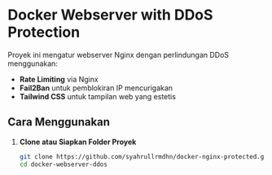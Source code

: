 # Docker Webserver with DDoS Protection

Proyek ini mengatur webserver Nginx dengan perlindungan DDoS menggunakan:
- **Rate Limiting** via Nginx
- **Fail2Ban** untuk pemblokiran IP mencurigakan
- **Tailwind CSS** untuk tampilan web yang estetis

## Cara Menggunakan

1. **Clone atau Siapkan Folder Proyek**
   ```bash
   git clone https://github.com/syahrullrmdhn/docker-nginx-protected.git
   cd docker-webserver-ddos
